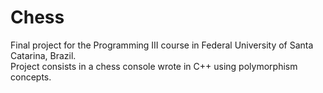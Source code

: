 # Chess

Final project for the Programming III course in Federal University of Santa Catarina, Brazil.  
Project consists in a chess console wrote in C++ using polymorphism concepts.
